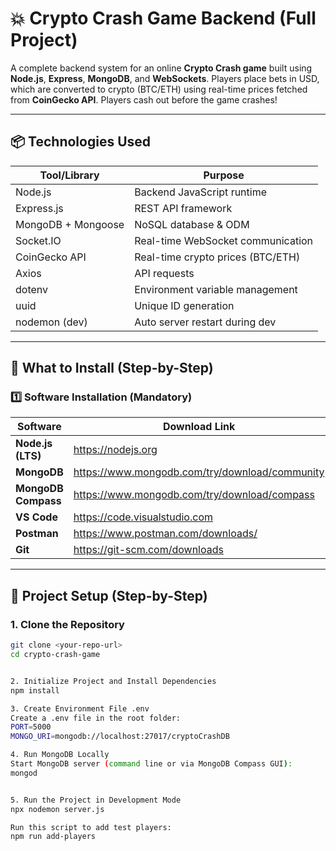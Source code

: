 # 💥 Crypto Crash Game Backend (Full Project)

A complete backend system for an online **Crypto Crash game** built using **Node.js**, **Express**, **MongoDB**, and **WebSockets**. Players place bets in USD, which are converted to crypto (BTC/ETH) using real-time prices fetched from **CoinGecko API**. Players cash out before the game crashes!

---

## 📦 Technologies Used

| Tool/Library      | Purpose                              |
|-------------------|--------------------------------------|
| Node.js           | Backend JavaScript runtime           |
| Express.js        | REST API framework                   |
| MongoDB + Mongoose| NoSQL database & ODM                 |
| Socket.IO         | Real-time WebSocket communication    |
| CoinGecko API     | Real-time crypto prices (BTC/ETH)    |
| Axios             | API requests                         |
| dotenv            | Environment variable management      |
| uuid              | Unique ID generation                 |
| nodemon (dev)     | Auto server restart during dev       |

---

## 🧰 What to Install (Step-by-Step)

### 1️⃣ Software Installation (Mandatory)

| Software          | Download Link                                 |
|-------------------|------------------------------------------------|
| **Node.js (LTS)** | https://nodejs.org                             |
| **MongoDB**       | https://www.mongodb.com/try/download/community|
| **MongoDB Compass**| https://www.mongodb.com/try/download/compass |
| **VS Code**       | https://code.visualstudio.com                  |
| **Postman**       | https://www.postman.com/downloads/             |
| **Git**           | https://git-scm.com/downloads                  |

---

## 🚀 Project Setup (Step-by-Step)

### 1. Clone the Repository

```bash
git clone <your-repo-url>
cd crypto-crash-game


2. Initialize Project and Install Dependencies
npm install

3. Create Environment File .env
Create a .env file in the root folder:
PORT=5000
MONGO_URI=mongodb://localhost:27017/cryptoCrashDB

4. Run MongoDB Locally
Start MongoDB server (command line or via MongoDB Compass GUI):
mongod


5. Run the Project in Development Mode
npx nodemon server.js

Run this script to add test players:
npm run add-players

